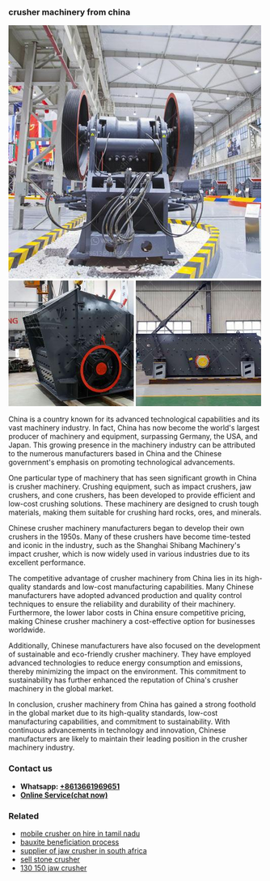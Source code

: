 <h3>crusher machinery from china</h3><img src='1708332723.jpg' alt=''><p>China is a country known for its advanced technological capabilities and its vast machinery industry. In fact, China has now become the world's largest producer of machinery and equipment, surpassing Germany, the USA, and Japan. This growing presence in the machinery industry can be attributed to the numerous manufacturers based in China and the Chinese government's emphasis on promoting technological advancements.</p><p>One particular type of machinery that has seen significant growth in China is crusher machinery. Crushing equipment, such as impact crushers, jaw crushers, and cone crushers, has been developed to provide efficient and low-cost crushing solutions. These machinery are designed to crush tough materials, making them suitable for crushing hard rocks, ores, and minerals.</p><p>Chinese crusher machinery manufacturers began to develop their own crushers in the 1950s. Many of these crushers have become time-tested and iconic in the industry, such as the Shanghai Shibang Machinery's impact crusher, which is now widely used in various industries due to its excellent performance.</p><p>The competitive advantage of crusher machinery from China lies in its high-quality standards and low-cost manufacturing capabilities. Many Chinese manufacturers have adopted advanced production and quality control techniques to ensure the reliability and durability of their machinery. Furthermore, the lower labor costs in China ensure competitive pricing, making Chinese crusher machinery a cost-effective option for businesses worldwide.</p><p>Additionally, Chinese manufacturers have also focused on the development of sustainable and eco-friendly crusher machinery. They have employed advanced technologies to reduce energy consumption and emissions, thereby minimizing the impact on the environment. This commitment to sustainability has further enhanced the reputation of China's crusher machinery in the global market.</p><p>In conclusion, crusher machinery from China has gained a strong foothold in the global market due to its high-quality standards, low-cost manufacturing capabilities, and commitment to sustainability. With continuous advancements in technology and innovation, Chinese manufacturers are likely to maintain their leading position in the crusher machinery industry.</p><h3>Contact us</h3><ul><li><strong>Whatsapp:&nbsp;<a href="https://wa.me/8613661969651">+8613661969651</a></strong></li><li><a href="https://swt.shibang-china.com/?git&amp;zhl&amp;crusher machinery from china"><strong>Online Service(chat now)</strong></a></li></ul><h3>Related</h3><ul><li><a href='mobile crusher on hire in tamil nadu.md'>mobile crusher on hire in tamil nadu</a></li><li><a href='bauxite beneficiation process.md'>bauxite beneficiation process</a></li><li><a href='supplier of jaw crusher in south africa.md'>supplier of jaw crusher in south africa</a></li><li><a href='sell stone crusher.md'>sell stone crusher</a></li><li><a href='130 150 jaw crusher.md'>130 150 jaw crusher</a></li></ul>